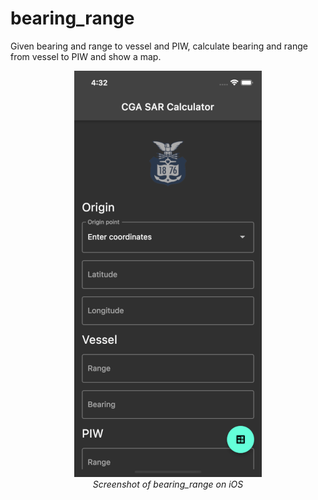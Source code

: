 # bearing_range

Given bearing and range to vessel and PIW, calculate bearing and range from vessel to PIW and show a map. 

<p align="center">
  <img src="https://github.com/ngaretou/bearing_range/blob/e3bf6f545b1a1dc4bfbde49d8013b26e5b57e7fc/screenshot.png" width="300" height="650">
  <br>
  <i>Screenshot of bearing_range on iOS</i>
</p>
